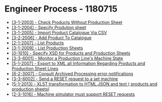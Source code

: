 Engineer Process - 1180715
=========

- [[3-1-2003] - Check Products Without Production Sheet ](CheckProductsWithoutProductionSheet/CheckProductsWithoutProductionSheet.md)
- [[3-1-2004] - Specify Prodution sheet](SpecifyProductionSheet/SpecifyProductionSheet.md)
- [[3-1-2005] - Import Product Catalogue Via CSV](ImportProducts/ImportProducts.md)
- [[3-2-2006] - Add Product To Catalogue](AddProductToCatalogue/AddProductToCatalogue.md)
- [[2-1-2007] - List Products](ListProducts/ListProducts.md)
- [[3-1-2009] - List Production Sheets](ListProductionSheets/ListProductionSheets.md)
- [[0-1010] - Specify XSD for Products and Production Sheets](SpecifyXSDProductsProductionSheets/SpecifyXSD.md)
- [[3-3-6001] - Monitor a Production Line's Machine State](MachineMonitoringSystem/MachineMonitoringSystem.md)
- [[5-1-2007] - Export to XML all Information Regarding Products and Production Sheet Lines](ExportXML/ExportXML.md)
- [[6-2-3007] - Consult Archived Processing error notifications](ConsultArchivedErrorNotifications/ConsultArchivedErrorNotifications.md)
- [[3-3-6002\] - Send a RESET request to a set machine](../Engineer/1180715/SendResetRequest/SendReset.md)
- [[5-1-2013\] - XLST transformation to HTML,JSON and text ( products and production sheets)](../Engineer/1180715/XLTTransformation/XLTTransformation.md)
- [[2-3-1016\] - Machine simulator must support RESET requests](../Engineer/1180715/SendResetRequest/SendReset.md)

